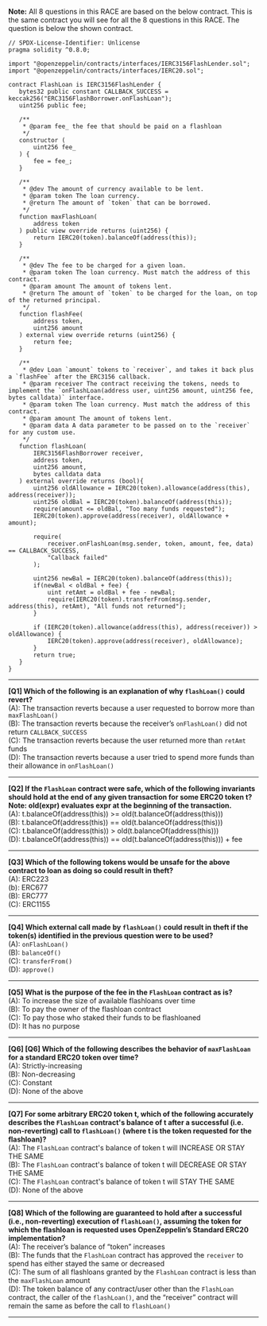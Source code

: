 **Note:** All 8 questions in this RACE are based on the below contract. This is the same contract you will see for all the 8 questions in this RACE. The question is below the shown contract.
```
// SPDX-License-Identifier: Unlicense
pragma solidity ^0.8.0;

import "@openzeppelin/contracts/interfaces/IERC3156FlashLender.sol";
import "@openzeppelin/contracts/interfaces/IERC20.sol";

contract FlashLoan is IERC3156FlashLender {
   bytes32 public constant CALLBACK_SUCCESS = keccak256("ERC3156FlashBorrower.onFlashLoan");
   uint256 public fee;

   /**
    * @param fee_ the fee that should be paid on a flashloan
    */
   constructor (
       uint256 fee_
   ) {
       fee = fee_;
   }

   /**
    * @dev The amount of currency available to be lent.
    * @param token The loan currency.
    * @return The amount of `token` that can be borrowed.
    */
   function maxFlashLoan(
       address token
   ) public view override returns (uint256) {
       return IERC20(token).balanceOf(address(this));
   }

   /**
    * @dev The fee to be charged for a given loan.
    * @param token The loan currency. Must match the address of this contract.
    * @param amount The amount of tokens lent.
    * @return The amount of `token` to be charged for the loan, on top of the returned principal.
    */
   function flashFee(
       address token,
       uint256 amount
   ) external view override returns (uint256) {
       return fee;
   }

   /**
    * @dev Loan `amount` tokens to `receiver`, and takes it back plus a `flashFee` after the ERC3156 callback.
    * @param receiver The contract receiving the tokens, needs to implement the `onFlashLoan(address user, uint256 amount, uint256 fee, bytes calldata)` interface.
    * @param token The loan currency. Must match the address of this contract.
    * @param amount The amount of tokens lent.
    * @param data A data parameter to be passed on to the `receiver` for any custom use.
    */
   function flashLoan(
       IERC3156FlashBorrower receiver,
       address token,
       uint256 amount,
       bytes calldata data
   ) external override returns (bool){
       uint256 oldAllowance = IERC20(token).allowance(address(this), address(receiver));
       uint256 oldBal = IERC20(token).balanceOf(address(this));
       require(amount <= oldBal, "Too many funds requested");
       IERC20(token).approve(address(receiver), oldAllowance + amount);

       require(
           receiver.onFlashLoan(msg.sender, token, amount, fee, data) == CALLBACK_SUCCESS,
           "Callback failed"
       );

       uint256 newBal = IERC20(token).balanceOf(address(this));
       if(newBal < oldBal + fee) {
           uint retAmt = oldBal + fee - newBal;
           require(IERC20(token).transferFrom(msg.sender, address(this), retAmt), "All funds not returned");
       }

       if (IERC20(token).allowance(address(this), address(receiver)) > oldAllowance) {
           IERC20(token).approve(address(receiver), oldAllowance);
       }
       return true;
   }
}
```
---
**[Q1] Which of the following is an explanation of why `flashLoan()` could revert?** \
(A): The transaction reverts because a user requested to borrow more than `maxFlashLoan()` \
(B): The transaction reverts because the receiver’s `onFlashLoan()` did not return `CALLBACK_SUCCESS` \
(C): The transaction reverts because the user returned more than `retAmt` funds \
(D): The transaction reverts because a user tried to spend more funds than their allowance in `onFlashLoan()`


---

**[Q2] If the `FlashLoan` contract were safe, which of the following invariants should hold at the end of any given transaction for some ERC20 token t? Note: old(expr) evaluates expr at the beginning of the transaction.** \
(A): t.balanceOf(address(this)) >= old(t.balanceOf(address(this))) \
(B): t.balanceOf(address(this)) == old(t.balanceOf(address(this))) \
(C): t.balanceOf(address(this)) > old(t.balanceOf(address(this))) \
(D): t.balanceOf(address(this)) == old(t.balanceOf(address(this))) + fee


---

**[Q3] Which of the following tokens would be unsafe for the above contract to loan as doing so could result in theft?** \
(A): ERC223 \
(b): ERC677 \
(B): ERC777 \
(C): ERC1155 
    

---

**[Q4] Which external call made by `flashLoan()` could result in theft if the token(s) identified in the previous question  were to be used?** \
(A): `onFlashLoan()` \
(B): `balanceOf()` \
(C): `transferFrom()` \
(D): `approve()` 


---

**[Q5] What is the purpose of the fee in the `FlashLoan` contract as is?** \
(A): To increase the size of available flashloans over time \
(B): To pay the owner of the flashloan contract \
(C): To pay those who staked their funds to be flashloaned \
(D): It has no purpose


---

**[Q6] [Q6] Which of the following describes the behavior of `maxFlashLoan` for a standard ERC20 token over time?** \
(A): Strictly-increasing \
(B): Non-decreasing \
(C): Constant \
(D): None of the above


---

**[Q7] For some arbitrary ERC20 token t, which of the following accurately describes the `FlashLoan` contract's balance of t after a successful (i.e. non-reverting) call to `flashLoan()` (where t is the token requested for the flashloan)?** \
(A): The `FlashLoan` contract's balance of token t will INCREASE OR STAY THE SAME \
(B): The `FlashLoan` contract's balance of token t will DECREASE OR STAY THE SAME \
(C): The `FlashLoan` contract's balance of token t will STAY THE SAME \
(D): None of the above


---

**[Q8] Which of the following are guaranteed to hold after a successful (i.e., non-reverting) execution of `flashLoan()`, assuming the token for which the flashloan is requested uses OpenZeppelin’s Standard ERC20 implementation?** \
(A): The receiver’s balance of “token” increases \
(B): The funds that the `FlashLoan` contract has approved the `receiver` to spend has either stayed the same or decreased \
(C): The sum of all flashloans granted by the `FlashLoan` contract is less than the `maxFlashLoan` amount \
(D): The token balance of any contract/user other than the `FlashLoan` contract, the caller of the `flashLoan()`, and the “receiver” contract will remain the same as before the call to `flashLoan()`


---

